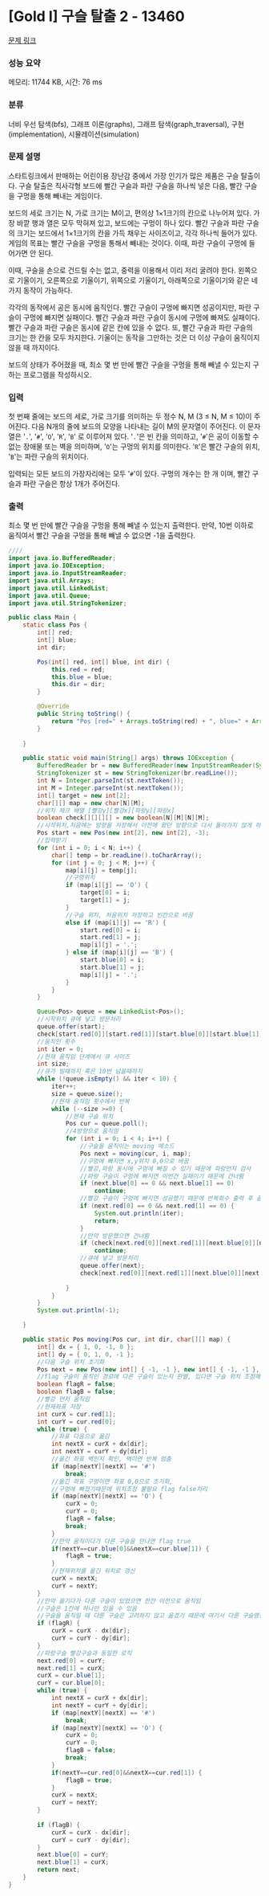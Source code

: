 # [Gold I] 구슬 탈출 2 - 13460 

[문제 링크](https://www.acmicpc.net/problem/13460) 

### 성능 요약

메모리: 11744 KB, 시간: 76 ms

### 분류

너비 우선 탐색(bfs), 그래프 이론(graphs), 그래프 탐색(graph_traversal), 구현(implementation), 시뮬레이션(simulation)

### 문제 설명

<p>스타트링크에서 판매하는 어린이용 장난감 중에서 가장 인기가 많은 제품은 구슬 탈출이다. 구슬 탈출은 직사각형 보드에 빨간 구슬과 파란 구슬을 하나씩 넣은 다음, 빨간 구슬을 구멍을 통해 빼내는 게임이다.</p>

<p>보드의 세로 크기는 N, 가로 크기는 M이고, 편의상 1×1크기의 칸으로 나누어져 있다. 가장 바깥 행과 열은 모두 막혀져 있고, 보드에는 구멍이 하나 있다. 빨간 구슬과 파란 구슬의 크기는 보드에서 1×1크기의 칸을 가득 채우는 사이즈이고, 각각 하나씩 들어가 있다. 게임의 목표는 빨간 구슬을 구멍을 통해서 빼내는 것이다. 이때, 파란 구슬이 구멍에 들어가면 안 된다.</p>

<p>이때, 구슬을 손으로 건드릴 수는 없고, 중력을 이용해서 이리 저리 굴려야 한다. 왼쪽으로 기울이기, 오른쪽으로 기울이기, 위쪽으로 기울이기, 아래쪽으로 기울이기와 같은 네 가지 동작이 가능하다.</p>

<p>각각의 동작에서 공은 동시에 움직인다. 빨간 구슬이 구멍에 빠지면 성공이지만, 파란 구슬이 구멍에 빠지면 실패이다. 빨간 구슬과 파란 구슬이 동시에 구멍에 빠져도 실패이다. 빨간 구슬과 파란 구슬은 동시에 같은 칸에 있을 수 없다. 또, 빨간 구슬과 파란 구슬의 크기는 한 칸을 모두 차지한다. 기울이는 동작을 그만하는 것은 더 이상 구슬이 움직이지 않을 때 까지이다.</p>

<p>보드의 상태가 주어졌을 때, 최소 몇 번 만에 빨간 구슬을 구멍을 통해 빼낼 수 있는지 구하는 프로그램을 작성하시오.</p>

### 입력 

 <p>첫 번째 줄에는 보드의 세로, 가로 크기를 의미하는 두 정수 N, M (3 ≤ N, M ≤ 10)이 주어진다. 다음 N개의 줄에 보드의 모양을 나타내는 길이 M의 문자열이 주어진다. 이 문자열은 '<code>.</code>', '<code>#</code>', '<code>O</code>', '<code>R</code>', '<code>B</code>' 로 이루어져 있다. '<code>.</code>'은 빈 칸을 의미하고, '<code>#</code>'은 공이 이동할 수 없는 장애물 또는 벽을 의미하며, '<code>O</code>'는 구멍의 위치를 의미한다. '<code>R</code>'은 빨간 구슬의 위치, '<code>B</code>'는 파란 구슬의 위치이다.</p>

<p>입력되는 모든 보드의 가장자리에는 모두 '<code>#</code>'이 있다. 구멍의 개수는 한 개 이며, 빨간 구슬과 파란 구슬은 항상 1개가 주어진다.</p>

### 출력 

 <p>최소 몇 번 만에 빨간 구슬을 구멍을 통해 빼낼 수 있는지 출력한다. 만약, 10번 이하로 움직여서 빨간 구슬을 구멍을 통해 빼낼 수 없으면 -1을 출력한다.</p>

```Java
////
import java.io.BufferedReader;
import java.io.IOException;
import java.io.InputStreamReader;
import java.util.Arrays;
import java.util.LinkedList;
import java.util.Queue;
import java.util.StringTokenizer;

public class Main {
	static class Pos {
		int[] red;
		int[] blue;
		int dir;

		Pos(int[] red, int[] blue, int dir) {
			this.red = red;
			this.blue = blue;
			this.dir = dir;
		}

		@Override
		public String toString() {
			return "Pos [red=" + Arrays.toString(red) + ", blue=" + Arrays.toString(blue) + ", dir=" + dir + "]";
		}
		
	}

	public static void main(String[] args) throws IOException {
		BufferedReader br = new BufferedReader(new InputStreamReader(System.in));
		StringTokenizer st = new StringTokenizer(br.readLine());
		int N = Integer.parseInt(st.nextToken());
		int M = Integer.parseInt(st.nextToken());
		int[] target = new int[2];
		char[][] map = new char[N][M];
		//위치 체크 배열 [빨강y][빨강x][파랑y][파랑x]
		boolean check[][][][] = new boolean[N][M][N][M];
		//시작위치,처음에는 방향을 저장해서 이전에 왔던 방향으로 다시 돌아가지 않게 하려 했으나 방문배열 만들어서 안씀
		Pos start = new Pos(new int[2], new int[2], -3);
		//입력받기
		for (int i = 0; i < N; i++) {
			char[] temp = br.readLine().toCharArray();
			for (int j = 0; j < M; j++) {
				map[i][j] = temp[j];
				//구멍위치
				if (map[i][j] == 'O') {
					target[0] = i;
					target[1] = j;
				}
				//구슬 위치, 처음위치 저장하고 빈칸으로 바꿈
				else if (map[i][j] == 'R') {
					start.red[0] = i;
					start.red[1] = j;
					map[i][j] = '.';
				} else if (map[i][j] == 'B') {
					start.blue[0] = i;
					start.blue[1] = j;
					map[i][j] = '.';
				}
			}
		}

		Queue<Pos> queue = new LinkedList<Pos>();
		//시작위치 큐에 넣고 방문처리
		queue.offer(start);
		check[start.red[0]][start.red[1]][start.blue[0]][start.blue[1]] = true;
		//움직인 횟수
		int iter = 0;
		//현재 움직임 단계에서 큐 사이즈
		int size;
		//큐가 빌때까지 혹은 10번 넘을때까지
		while (!queue.isEmpty() && iter < 10) {
			iter++;
			size = queue.size();
			//현재 움직임 횟수에서 반복
			while (--size >=0) {
				//현재 구슬 위치
				Pos cur = queue.poll();
				//4방향으로 움직임
				for (int i = 0; i < 4; i++) {
					//구슬을 움직이는 moving 메소드
					Pos next = moving(cur, i, map);
					//구멍에 빠지면 x,y위치 0,0으로 바꿈
					//빨강,파랑 동시에 구멍에 빠질 수 있기 때문에 파랑먼저 검사
					//파랑 구슬이 구멍에 빠지면 이번건 실패이기 때문에 건너뜀
					if (next.blue[0] == 0 && next.blue[1] == 0)
						continue;
					//빨강 구슬이 구멍에 빠지면 성공했기 때문에 반복회수 출력 후 끝
					if (next.red[0] == 0 && next.red[1] == 0) {
						System.out.println(iter);
						return;
					}
					//만약 방문했으면 건너뜀
					if (check[next.red[0]][next.red[1]][next.blue[0]][next.blue[1]])
						continue;
					//큐에 넣고 방문처리
					queue.offer(next);
					check[next.red[0]][next.red[1]][next.blue[0]][next.blue[1]] = true;
					
				}
			}
		}
		System.out.println(-1);

	}

	public static Pos moving(Pos cur, int dir, char[][] map) {
		int[] dx = { 1, 0, -1, 0 };
		int[] dy = { 0, 1, 0, -1 };
		//다음 구슬 위치 초기화
		Pos next = new Pos(new int[] { -1, -1 }, new int[] { -1, -1 }, dir);
		//flag 구슬이 움직인 경로에 다른 구슬이 있는지 판별, 있다면 구슬 위치 조정해야함
		boolean flagR = false;
		boolean flagB = false;
		//빨강 먼저 움직임
		//현재좌표 저장
		int curX = cur.red[1];
		int curY = cur.red[0];
		while (true) {
			//좌표 다음으로 옮김
			int nextX = curX + dx[dir];
			int nextY = curY + dy[dir];
			//옮긴 좌표 벽인지 확인, 벽이면 반복 멈춤
			if (map[nextY][nextX] == '#')
				break;
			//옮긴 좌표 구멍이면 좌표 0,0으로 초기화,
			//구멍에 빠졌기때문에 위치조정 불필요 flag false처리
			if (map[nextY][nextX] == 'O') {
				curX = 0;
				curY = 0;
				flagR = false;
				break;
			}
			//만약 움직이다가 다른 구슬을 만나면 flag true
			if(nextY==cur.blue[0]&&nextX==cur.blue[1]) {
				flagR = true;
			}
			//현재위치를 옮긴 위치로 갱신
			curX = nextX;
			curY = nextY;
		}
		//만약 옮기다가 다른 구슬이 있었으면 한칸 이전으로 움직임
		//구슬은 1칸에 하나만 있을 수 있음
		//구슬을 움직일 때 다른 구슬은 고려하지 않고 옮겼기 때문에 여기서 다른 구슬영향 반영
		if (flagR) {
			curX = curX - dx[dir];
			curY = curY - dy[dir];
		}
		//파랑구슬 빨강구슬과 동일한 로직
		next.red[0] = curY;
		next.red[1] = curX;
		curX = cur.blue[1];
		curY = cur.blue[0];
		while (true) {
			int nextX = curX + dx[dir];
			int nextY = curY + dy[dir];
			if (map[nextY][nextX] == '#')
				break;
			if (map[nextY][nextX] == 'O') {
				curX = 0;
				curY = 0;
				flagB = false;
				break;
			}
			if(nextY==cur.red[0]&&nextX==cur.red[1]) {
				flagB = true;
			}
			curX = nextX;
			curY = nextY;
		}
		
		if (flagB) {
			curX = curX - dx[dir];
			curY = curY - dy[dir];
		}
		next.blue[0] = curY;
		next.blue[1] = curX;
		return next;
	}
}
```
